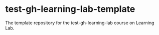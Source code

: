 # test-gh-learning-lab-template
The template repository for the test-gh-learning-lab course on Learning Lab.
